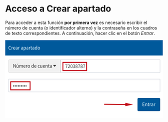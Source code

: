 # Acceso a Crear apartado

Para acceder a esta función **por primera vez** es necesario escribir el
número de cuenta (o identificador alterno) y la contraseña en los
cuadros de texto correspondientes. A continuación, hacer clic en el
botón *Entrar*.

[<img src="Apartados3.png" alt="Apartados3" class="aligncenter size-full Apartados3.png" width="543" height="249">](Apartados3.png)

